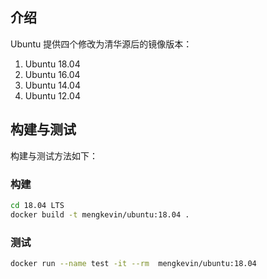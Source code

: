 ## 介绍

Ubuntu 提供四个修改为清华源后的镜像版本：
1. Ubuntu 18.04
2. Ubuntu 16.04
3. Ubuntu 14.04
4. Ubuntu 12.04


## 构建与测试
构建与测试方法如下：
### 构建
```bash
cd 18.04 LTS
docker build -t mengkevin/ubuntu:18.04 .
```

### 测试
```bash
docker run --name test -it --rm  mengkevin/ubuntu:18.04
```
